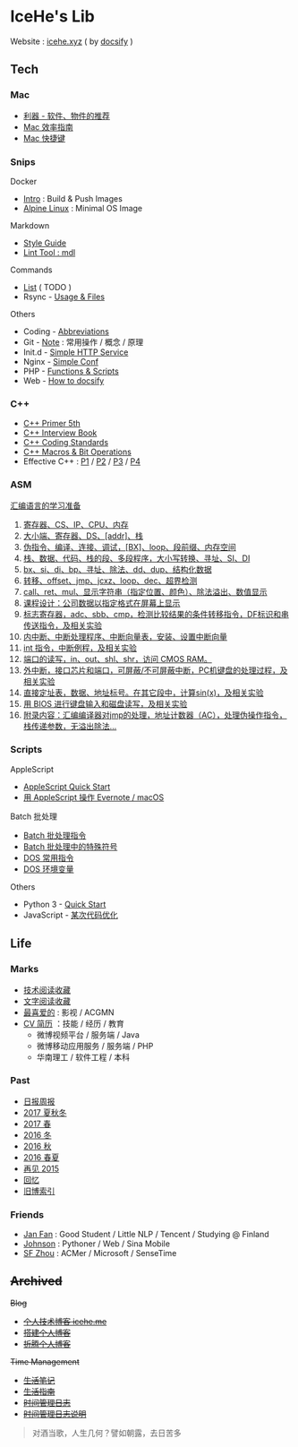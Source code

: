 # IceHe's Lib

Website : [icehe.xyz](https://icehe.xyz) ( by [docsify](_docsify/README.md) )

## Tech

### Mac

- [利器 - 软件、物件的推荐](marks/tools.md)
- [Mac 效率指南](mac/efficiency.md)
- [Mac 快捷键](mac/shortcuts.md)

### Snips

Docker

- [Intro](docker/README.md) : Build & Push Images
- [Alpine Linux](docker/alpine/README.md) : Minimal OS Image

Markdown

- [Style Guide](markdown/README.md)
- [Lint Tool : mdl](markdown/lint/README.md)

Commands

- [List](commands/README.md) ( TODO )
- Rsync - [Usage & Files](commands/rsync/README.md)

Others

- Coding - [Abbreviations](coding/abbrs.md)
- Git - [Note](git/README.md) : 常用操作 / 概念 / 原理
- Init.d - [Simple HTTP Service](init/init.d/README.md)
- Nginx - [Simple Conf](nginx/README.md)
- PHP - [Functions & Scripts](php/README.md)
- Web - [How to docsify](_docsify/README.md)

### C++

- [C++ Primer 5th](cpp/primer-5th.md)
- [C++ Interview Book](cpp/interview-book.md)
- [C++ Coding Standards](cpp/code-standards.md)
- [C++ Macros & Bit Operations](cpp/macro-n-bit-operations.md)
- Effective C++ : [P1](cpp/effective-cpp-reading-note-1.md) / [P2](cpp/effective-cpp-reading-note-2.md) / [P3](cpp/effective-cpp-reading-note-3.md) / [P4](cpp/effective-cpp-reading-note-4.md)

### ASM

[汇编语言的学习准备](asm/prepare-on-windows-7.md)

1. [寄存器、CS、IP、CPU、内存](asm/learning-note-1.md)
2. [大小端、寄存器、DS、[addr]、栈](asm/learning-note-2.md)
3. [伪指令、编译、连接、调试，[BX]、loop、段前缀、内存空间](asm/learning-note-3.md)
4. [栈、数据、代码、栈的段、多段程序，大小写转换、寻址、SI、DI](asm/learning-note-4.md)
5. [bx、si、di、bp、寻址、除法、dd、dup、结构化数据](asm/learning-note-5.md)
6. [转移、offset、jmp、jcxz、loop、dec、超界检测](asm/learning-note-6.md)
7. [call、ret、mul、显示字符串（指定位置、颜色）、除法溢出、数值显示](asm/learning-note-7.md)
8. [课程设计：公司数据以指定格式在屏幕上显示](asm/learning-note-8.md)
9. [标志寄存器，adc、sbb、cmp，检测比较结果的条件转移指令，DF标识和串传送指令，及相关实验](asm/learning-note-9.md)
10. [内中断、中断处理程序、中断向量表，安装、设置中断向量](asm/learning-note-10.md)
11. [int 指令，中断例程，及相关实验](asm/learning-note-11.md)
12. [端口的读写，in、out、shl、shr，访问 CMOS RAM。](asm/learning-note-12.md)
13. [外中断，接口芯片和端口，可屏蔽/不可屏蔽中断，PC机键盘的处理过程，及相关实验](asm/learning-note-13.md)
14. [直接定址表，数据、地址标号。在其它段中，计算sin(x)，及相关实验](asm/learning-note-14.md)
15. [用 BIOS 进行键盘输入和磁盘读写，及相关实验](asm/learning-note-15.md)
16. [附录内容：汇编编译器对jmp的处理，地址计数器（AC），处理伪操作指令，栈传递参数，无溢出除法…](asm/learning-note-16.md)

### Scripts

AppleScript

- [AppleScript Quick Start](scripts/applescript/quick-start.md)
- [用 AppleScript 操作 Evernote / macOS](scripts/applescript/evernote-macos.md)

Batch 批处理

- [Batch 批处理指令](scripts/batch/commands.md)
- [Batch 批处理中的特殊符号](scripts/batch/dos-special-symbol.md)
- [DOS 常用指令](scripts/batch/dos-common-commands.md)
- [DOS 环境变量](scripts/batch/dos-environment-variable.md)

Others

- Python 3 - [Quick Start](scripts/python/quick-start.md)
- JavaScript - [某次代码优化](scripts/javascript/optimize-some-code.md)

## Life

### Marks

- [技术阅读收藏](marks/tech.md)
- [文字阅读收藏](marks/read.md)
- [最喜爱的](marks/favourites.md) : 影视 / ACGMN
- [CV 简历](marks/cv.md) ：技能 / 经历 / 教育
    - 微博视频平台 / 服务端 / Java
    - 微博移动应用服务 / 服务端 / PHP
    - 华南理工 / 软件工程 / 本科

### Past

- [日报周报](diary/)
- [2017 夏秋冬](past/2017-summer-2-winter.md)
- [2017 春](past/2017-spring.md)
- [2016 冬](past/2016-winter.md)
- [2016 秋](past/2016-fall.md)
- [2016 春夏](past/2016-summer.md)
- [再见 2015](past/2015-bye.md)
- [回忆](past/moments.md)
- [旧博索引](past/old-blog.md)

### Friends

- [Jan Fan](http://janfan.cn/) : Good Student / Little NLP / Tencent / Studying @ Finland
- [Johnson](http://mrzys.coding.me/) : Pythoner / Web / Sina Mobile
- [SF Zhou](http://sf-zhou.github.io/) : ACMer / Microsoft / SenseTime

## ~~Archived~~

~~Blog~~

- [~~个人技术博客 icehe.me~~](https://icehe.me)
- [~~搭建个人博客~~](_archived/blog/build-blog.md)
- [~~折腾个人博客~~](_archived/blog/blog-changelog.md)

~~Time Management~~

- [~~生活笔记~~](_archived/think/life-note.md)
- [~~生活指南~~](_archived/think/life-manual.md)
- [~~时间管理日志~~](_archived/lifelogs.md)
- [~~时间管理日志说明~~](_archived/think/time-mgt.md)

> 对酒当歌，人生几何？譬如朝露，去日苦多
